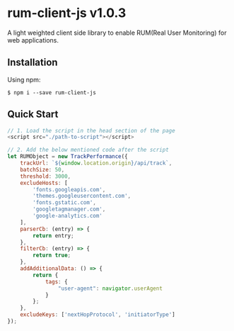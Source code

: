 # rum-client-js v1.0.3

A light weighted client side library to enable RUM(Real User Monitoring) for web applications.

## Installation

Using npm:
```shell
$ npm i --save rum-client-js
```

## Quick Start
```js
// 1. Load the script in the head section of the page
<script src="./path-to-script"></script>

// 2. Add the below mentioned code after the script
let RUMObject = new TrackPerformance({
    trackUrl: `${window.location.origin}/api/track`,
    batchSize: 50,
    threshold: 3000,
    excludeHosts: [
        'fonts.googleapis.com',
        'themes.googleusercontent.com',
        'fonts.gstatic.com',
        'googletagmanager.com',
        'google-analytics.com'
    ],
    parserCb: (entry) => {
        return entry;
    },
    filterCb: (entry) => {
        return true;
    },
    addAdditionalData: () => {
        return {
            tags: {
                "user-agent": navigator.userAgent
            }
        };
    },
    excludeKeys: ['nextHopProtocol', 'initiatorType']
});
```
